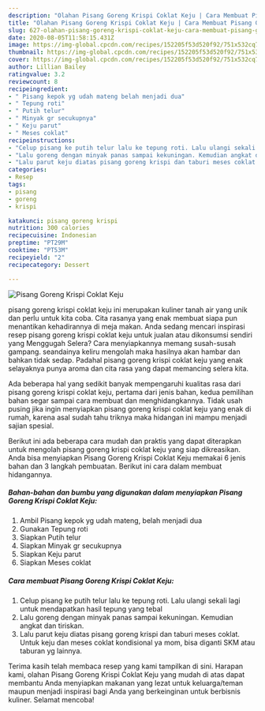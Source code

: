```yaml
---
description: "Olahan Pisang Goreng Krispi Coklat Keju | Cara Membuat Pisang Goreng Krispi Coklat Keju Yang Enak dan Simpel"
title: "Olahan Pisang Goreng Krispi Coklat Keju | Cara Membuat Pisang Goreng Krispi Coklat Keju Yang Enak dan Simpel"
slug: 627-olahan-pisang-goreng-krispi-coklat-keju-cara-membuat-pisang-goreng-krispi-coklat-keju-yang-enak-dan-simpel
date: 2020-08-05T11:58:15.431Z
image: https://img-global.cpcdn.com/recipes/152205f53d520f92/751x532cq70/pisang-goreng-krispi-coklat-keju-foto-resep-utama.jpg
thumbnail: https://img-global.cpcdn.com/recipes/152205f53d520f92/751x532cq70/pisang-goreng-krispi-coklat-keju-foto-resep-utama.jpg
cover: https://img-global.cpcdn.com/recipes/152205f53d520f92/751x532cq70/pisang-goreng-krispi-coklat-keju-foto-resep-utama.jpg
author: Lillian Bailey
ratingvalue: 3.2
reviewcount: 8
recipeingredient:
- " Pisang kepok yg udah mateng belah menjadi dua"
- " Tepung roti"
- " Putih telur"
- " Minyak gr secukupnya"
- " Keju parut"
- " Meses coklat"
recipeinstructions:
- "Celup pisang ke putih telur lalu ke tepung roti. Lalu ulangi sekali lagi untuk mendapatkan hasil tepung yang tebal"
- "Lalu goreng dengan minyak panas sampai kekuningan. Kemudian angkat dan tiriskan."
- "Lalu parut keju diatas pisang goreng krispi dan taburi meses coklat. Untuk keju dan meses coklat kondisional ya mom, bisa diganti SKM atau taburan yg lainnya."
categories:
- Resep
tags:
- pisang
- goreng
- krispi

katakunci: pisang goreng krispi 
nutrition: 300 calories
recipecuisine: Indonesian
preptime: "PT29M"
cooktime: "PT53M"
recipeyield: "2"
recipecategory: Dessert

---
```



![Pisang Goreng Krispi Coklat Keju](https://img-global.cpcdn.com/recipes/152205f53d520f92/751x532cq70/pisang-goreng-krispi-coklat-keju-foto-resep-utama.jpg)


pisang goreng krispi coklat keju ini merupakan kuliner tanah air yang unik dan perlu untuk kita coba. Cita rasanya yang enak membuat siapa pun menantikan kehadirannya di meja makan.
Anda sedang mencari inspirasi resep pisang goreng krispi coklat keju untuk jualan atau dikonsumsi sendiri yang Menggugah Selera? Cara menyiapkannya memang susah-susah gampang. seandainya keliru mengolah maka hasilnya akan hambar dan bahkan tidak sedap. Padahal pisang goreng krispi coklat keju yang enak selayaknya punya aroma dan cita rasa yang dapat memancing selera kita.



Ada beberapa hal yang sedikit banyak mempengaruhi kualitas rasa dari pisang goreng krispi coklat keju, pertama dari jenis bahan, kedua pemilihan bahan segar sampai cara membuat dan menghidangkannya. Tidak usah pusing jika ingin menyiapkan pisang goreng krispi coklat keju yang enak di rumah, karena asal sudah tahu triknya maka hidangan ini mampu menjadi sajian spesial.


Berikut ini ada beberapa cara mudah dan praktis yang dapat diterapkan untuk mengolah pisang goreng krispi coklat keju yang siap dikreasikan. Anda bisa menyiapkan Pisang Goreng Krispi Coklat Keju memakai 6 jenis bahan dan 3 langkah pembuatan. Berikut ini cara dalam membuat hidangannya.

<!--inarticleads1-->

##### Bahan-bahan dan bumbu yang digunakan dalam menyiapkan Pisang Goreng Krispi Coklat Keju:

1. Ambil  Pisang kepok yg udah mateng, belah menjadi dua
1. Gunakan  Tepung roti
1. Siapkan  Putih telur
1. Siapkan  Minyak gr secukupnya
1. Siapkan  Keju parut
1. Siapkan  Meses coklat




<!--inarticleads2-->

##### Cara membuat Pisang Goreng Krispi Coklat Keju:

1. Celup pisang ke putih telur lalu ke tepung roti. Lalu ulangi sekali lagi untuk mendapatkan hasil tepung yang tebal
1. Lalu goreng dengan minyak panas sampai kekuningan. Kemudian angkat dan tiriskan.
1. Lalu parut keju diatas pisang goreng krispi dan taburi meses coklat. Untuk keju dan meses coklat kondisional ya mom, bisa diganti SKM atau taburan yg lainnya.




Terima kasih telah membaca resep yang kami tampilkan di sini. Harapan kami, olahan Pisang Goreng Krispi Coklat Keju yang mudah di atas dapat membantu Anda menyiapkan makanan yang lezat untuk keluarga/teman maupun menjadi inspirasi bagi Anda yang berkeinginan untuk berbisnis kuliner. Selamat mencoba!
